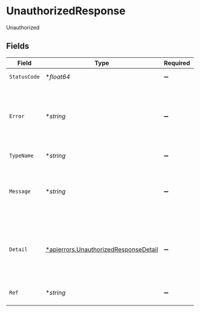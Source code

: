 # UnauthorizedResponse

Unauthorized


## Fields

| Field                                                                                         | Type                                                                                          | Required                                                                                      | Description                                                                                   | Example                                                                                       |
| --------------------------------------------------------------------------------------------- | --------------------------------------------------------------------------------------------- | --------------------------------------------------------------------------------------------- | --------------------------------------------------------------------------------------------- | --------------------------------------------------------------------------------------------- |
| `StatusCode`                                                                                  | **float64*                                                                                    | :heavy_minus_sign:                                                                            | HTTP status code                                                                              | 401                                                                                           |
| `Error`                                                                                       | **string*                                                                                     | :heavy_minus_sign:                                                                            | Contains an explanation of the status_code as defined in HTTP/1.1 standard (RFC 7231)         | Unauthorized                                                                                  |
| `TypeName`                                                                                    | **string*                                                                                     | :heavy_minus_sign:                                                                            | The type of error returned                                                                    | UnauthorizedError                                                                             |
| `Message`                                                                                     | **string*                                                                                     | :heavy_minus_sign:                                                                            | A human-readable message providing more details about the error.                              | Unauthorized Request                                                                          |
| `Detail`                                                                                      | [*apierrors.UnauthorizedResponseDetail](../../models/apierrors/unauthorizedresponsedetail.md) | :heavy_minus_sign:                                                                            | Contains parameter or domain specific information related to the error and why it occurred.   |                                                                                               |
| `Ref`                                                                                         | **string*                                                                                     | :heavy_minus_sign:                                                                            | Link to documentation of error type                                                           | https://developers.apideck.com/errors#unauthorizederror                                       |